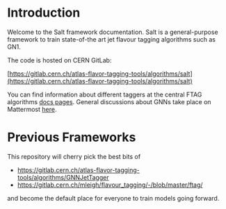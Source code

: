 # Introduction

Welcome to the Salt framework documentation.
Salt is a general-purpose framework to train state-of-the art jet flavour tagging algorithms such as GN1.

The code is hosted on CERN GitLab:

[https://gitlab.cern.ch/atlas-flavor-tagging-tools/algorithms/salt](https://gitlab.cern.ch/atlas-flavor-tagging-tools/algorithms/salt)

You can find information about different taggers at the central FTAG algorithms [docs pages](https://ftag.docs.cern.ch/algorithms/GNN/).
General discussions about GNNs take place on Mattermost [here](https://mattermost.web.cern.ch/aft-algs/channels/gnns).

# Previous Frameworks

This repository will cherry pick the best bits of

- https://gitlab.cern.ch/atlas-flavor-tagging-tools/algorithms/GNNJetTagger
- https://gitlab.cern.ch/mleigh/flavour_tagging/-/blob/master/ftag/

and become the default place for everyone to train models going forward.
